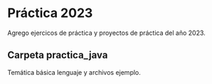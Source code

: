 # Práctica 2023
Agrego ejercicos de práctica y proyectos de práctica del año 2023.

## Carpeta practica_java

Temática básica lenguaje y archivos ejemplo. 